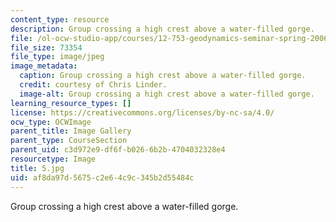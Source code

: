 ```yaml
---
content_type: resource
description: Group crossing a high crest above a water-filled gorge.
file: /ol-ocw-studio-app/courses/12-753-geodynamics-seminar-spring-2006/af8da97d5675c2e64c9c345b2d55484c_5.jpg
file_size: 73354
file_type: image/jpeg
image_metadata:
  caption: Group crossing a high crest above a water-filled gorge.
  credit: courtesy of Chris Linder.
  image-alt: Group crossing a high crest above a water-filled gorge.
learning_resource_types: []
license: https://creativecommons.org/licenses/by-nc-sa/4.0/
ocw_type: OCWImage
parent_title: Image Gallery
parent_type: CourseSection
parent_uid: c3d972e9-df6f-b026-6b2b-4704032328e4
resourcetype: Image
title: 5.jpg
uid: af8da97d-5675-c2e6-4c9c-345b2d55484c
---
```

Group crossing a high crest above a water-filled gorge.